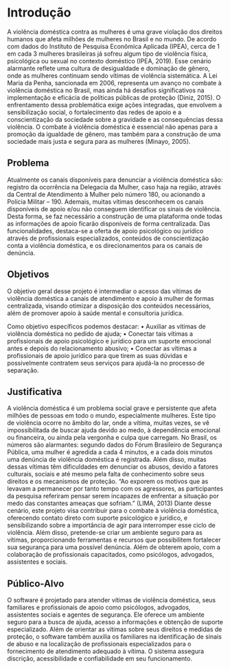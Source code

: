 # Introdução

A violência doméstica contra as mulheres é uma grave violação dos direitos humanos que afeta milhões de mulheres no Brasil e no mundo. De acordo com dados do Instituto de Pesquisa Econômica Aplicada (IPEA), cerca de 1 em cada 3 mulheres brasileiras já sofreu algum tipo de violência física, psicológica ou sexual no contexto doméstico (IPEA, 2019). Esse cenário alarmante reflete uma cultura de desigualdade e dominação de gênero, onde as mulheres continuam sendo vítimas de violência sistemática. A Lei Maria da Penha, sancionada em 2006, representa um avanço no combate à violência doméstica no Brasil, mas ainda há desafios significativos na implementação e eficácia de políticas públicas de proteção (Diniz, 2015). O enfrentamento dessa problemática exige ações integradas, que envolvem a sensibilização social, o fortalecimento das redes de apoio e a conscientização da sociedade sobre a gravidade e as consequências dessa violência. O combate à violência doméstica é essencial não apenas para a promoção da igualdade de gênero, mas também para a construção de uma sociedade mais justa e segura para as mulheres (Minayo, 2005).

## Problema
Atualmente os canais disponíveis para denunciar a violência doméstica são: registro da ocorrência na Delegacia da Mulher, caso haja na região, através da Central de Atendimento à Mulher pelo número 180, ou acionando a Polícia Militar – 190. Ademais, muitas vítimas desconhecem os canais disponíveis de apoio e/ou não conseguem identificar os sinais de violência. 
	Desta forma, se faz necessário a construção de uma plataforma onde todas as informações de apoio ficarão disponíveis de forma centralizada. Das funcionalidades, destaca-se a oferta de apoio psicológico ou jurídico através de profissionais especializados, conteúdos de conscientização conta a violência doméstica, e os direcionamentos para os canais de denúncia.  


## Objetivos

O objetivo geral desse projeto é intermediar o acesso das vítimas de violência doméstica a canais de atendimento e apoio à mulher de formas centralizada, visando otimizar a disposição dos conteúdos necessários, além de promover apoio à saúde mental e consultoria jurídica. 

Como objetivo específicos podemos destacar:
•	Auxiliar as vítimas de violência doméstica no pedido de ajuda;
•	Conectar tais vítimas a profissionais de apoio psicológico e jurídico para um suporte emocional antes e depois do relacionamento abusivo;
•	Conectar as vítimas a profissionais de apoio jurídico para que tirem as suas dúvidas e possivelmente contratem seus serviços para ajudá-la no processo de separação.

 
## Justificativa

A violência doméstica é um problema social grave e persistente que afeta milhões de pessoas em todo o mundo, especialmente mulheres. Este tipo de violência ocorre no âmbito do lar, onde a vítima, muitas vezes, se vê impossibilitada de buscar ajuda devido ao medo, à dependência emocional ou financeira, ou ainda pela vergonha e culpa que carregam. No Brasil, os números são alarmantes: segundo dados do Fórum Brasileiro de Segurança Pública, uma mulher é agredida a cada 4 minutos, e a cada dois minutos uma denúncia de violência doméstica é registrada. 
Além disso, muitas dessas vítimas têm dificuldades em denunciar os abusos, devido a fatores culturais, sociais e até mesmo pela falta de conhecimento sobre seus direitos e os mecanismos de proteção. 
“Ao exporem os motivos que as levavam a permanecer por tanto tempo com os agressores, as participantes da pesquisa referiram pensar serem incapazes de enfrentar a situação por medo das constantes ameaças que sofriam.” (LIMA, 2013) 
Diante desse cenário, este projeto visa contribuir para o combate à violência doméstica, oferecendo contato direto com suporte psicológico e jurídico, e sensibilizando sobre a importância de agir para interromper esse ciclo de violência. Além disso, pretende-se criar um ambiente seguro para as vítimas, proporcionando ferramentas e recursos que possibilitem fortalecer sua segurança para uma possível denúncia. Além de obterem apoio, com a colaboração de profissionais capacitados, como psicólogos, advogados, assistentes e sociais. 


## Público-Alvo

O software é projetado para atender vítimas de violência doméstica, seus familiares e profissionais de apoio como psicólogos, advogados, assistentes sociais e agentes de segurança. Ele oferece um ambiente seguro para a busca de ajuda, acesso a informações e obtenção de suporte especializado. Além de orientar as vítimas sobre seus direitos e medidas de proteção, o software também auxilia os familiares na identificação de sinais de abuso e na localização de profissionais especializados para o fornecimento de atendimento adequado à vítima. O sistema assegura discrição, acessibilidade e confiabilidade em seu funcionamento. 

